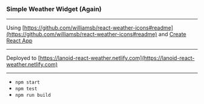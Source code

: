 ### Simple Weather Widget (Again)
---

Using [https://github.com/williamsb/react-weather-icons#readme](https://github.com/williamsb/react-weather-icons#readme) and [Create React App](https://github.com/facebook/create-react-app)

---

Deployed to [https://lanoid-react-weather.netlify.com](https://lanoid-react-weather.netlify.com)

---
- `npm start`
- `npm test`
- `npm run build`